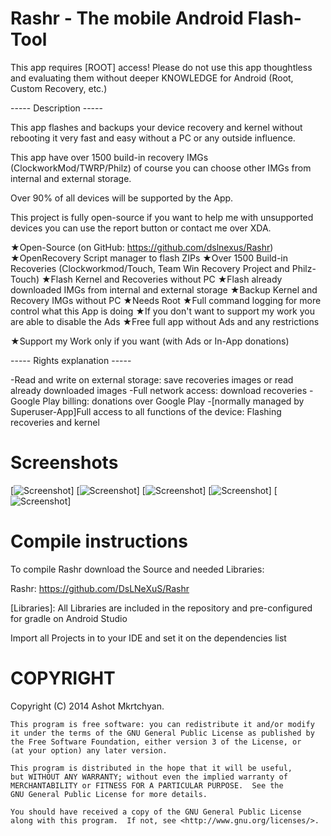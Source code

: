 Rashr - The mobile Android Flash-Tool
====================

This app requires [ROOT] access!
Please do not use this app thoughtless and evaluating them without deeper KNOWLEDGE for Android (Root, Custom Recovery, etc.)

----- Description -----

This app flashes and backups your device recovery and kernel without rebooting it very fast and easy without a PC or any outside influence.

This app have over 1500 build-in recovery IMGs (ClockworkMod/TWRP/Philz) of course you can choose other IMGs from internal and external storage.

Over 90% of all devices will be supported by the App.

This project is fully open-source if you want to help me with unsupported devices you can use the report button or contact me over XDA.

★Open-Source (on GitHub: https://github.com/dslnexus/Rashr)
★OpenRecovery Script manager to flash ZIPs
★Over 1500 Build-in Recoveries (Clockworkmod/Touch, Team Win Recovery Project and Philz-Touch)
★Flash Kernel and Recoveries without PC
★Flash already downloaded IMGs from internal and external storage
★Backup Kernel and Recovery IMGs without PC
★Needs Root
★Full command logging for more control what this App is doing
★If you don't want to support my work you are able to disable the Ads
★Free full app without Ads and any restrictions

★Support my Work only if you want (with Ads or In-App donations)

----- Rights explanation -----

-Read and write on external storage: save recoveries images or read already downloaded images
-Full network access: download recoveries
-Google Play billing: donations over Google Play
-[normally managed by Superuser-App]Full access to all functions of the device: Flashing recoveries and kernel

Screenshots
===================================

[![Screenshot](https://raw.githubusercontent.com/DsLNeXuS/Rashr/master/Screenshots/main.jpg)]
[![Screenshot](https://raw.githubusercontent.com/DsLNeXuS/Rashr/master/Screenshots/main-reboot.jpg)]
[![Screenshot](https://raw.githubusercontent.com/DsLNeXuS/Rashr/master/Screenshots/menu-drawer.jpg)]
[![Screenshot](https://raw.githubusercontent.com/DsLNeXuS/Rashr/master/Screenshots/recovery-script.jpg)]
[![Screenshot](https://raw.githubusercontent.com/DsLNeXuS/Rashr/master/Screenshots/settings.jpg)]

Compile instructions
===================================

To compile Rashr download the Source and needed Libraries:

Rashr:     https://github.com/DsLNeXuS/Rashr

[Libraries]:        All Libraries are included in the repository and pre-configured for
                    gradle on Android Studio

Import all Projects in to your IDE and set it on the dependencies list

COPYRIGHT
===================================

Copyright (C) 2014  Ashot Mkrtchyan.

    This program is free software: you can redistribute it and/or modify
    it under the terms of the GNU General Public License as published by
    the Free Software Foundation, either version 3 of the License, or
    (at your option) any later version.

    This program is distributed in the hope that it will be useful,
    but WITHOUT ANY WARRANTY; without even the implied warranty of
    MERCHANTABILITY or FITNESS FOR A PARTICULAR PURPOSE.  See the
    GNU General Public License for more details.

    You should have received a copy of the GNU General Public License
    along with this program.  If not, see <http://www.gnu.org/licenses/>.
